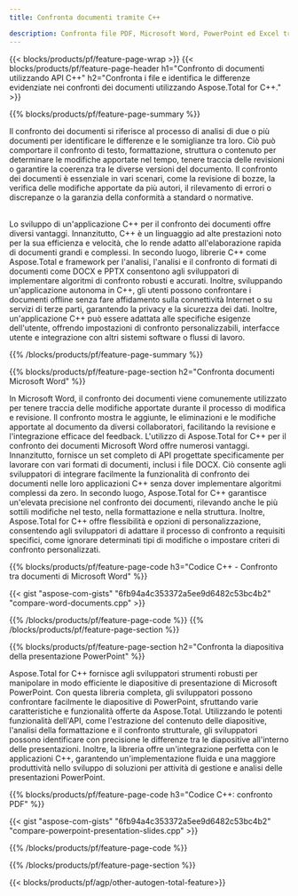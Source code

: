 ```yaml
---
title: Confronta documenti tramite C++ 

description: Confronta file PDF, Microsoft Word, PowerPoint ed Excel tramite la tua applicazione C++. Ottieni i risultati del confronto evidenziati.
---
```


{{< blocks/products/pf/feature-page-wrap >}}
{{< blocks/products/pf/feature-page-header h1="Confronto di documenti utilizzando API C++" h2="Confronta i file e identifica le differenze evidenziate nei confronti dei documenti utilizzando Aspose.Total for C++." >}}

{{% blocks/products/pf/feature-page-summary %}}

Il confronto dei documenti si riferisce al processo di analisi di due o più documenti per identificare le differenze e le somiglianze tra loro. Ciò può comportare il confronto di testo, formattazione, struttura o contenuto per determinare le modifiche apportate nel tempo, tenere traccia delle revisioni o garantire la coerenza tra le diverse versioni del documento. Il confronto dei documenti è essenziale in vari scenari, come la revisione di bozze, la verifica delle modifiche apportate da più autori, il rilevamento di errori o discrepanze o la garanzia della conformità a standard o normative.<br /><br />

Lo sviluppo di un'applicazione C++ per il confronto dei documenti offre diversi vantaggi. Innanzitutto, C++ è un linguaggio ad alte prestazioni noto per la sua efficienza e velocità, che lo rende adatto all'elaborazione rapida di documenti grandi e complessi. In secondo luogo, librerie C++ come Aspose.Total e framework per l'analisi, l'analisi e il confronto di formati di documenti come DOCX e PPTX consentono agli sviluppatori di implementare algoritmi di confronto robusti e accurati. Inoltre, sviluppando un'applicazione autonoma in C++, gli utenti possono confrontare i documenti offline senza fare affidamento sulla connettività Internet o su servizi di terze parti, garantendo la privacy e la sicurezza dei dati. Inoltre, un'applicazione C++ può essere adattata alle specifiche esigenze dell'utente, offrendo impostazioni di confronto personalizzabili, interfacce utente e integrazione con altri sistemi software o flussi di lavoro.

{{% /blocks/products/pf/feature-page-summary  %}}

{{% blocks/products/pf/feature-page-section  h2="Confronta documenti Microsoft Word" %}}

In Microsoft Word, il confronto dei documenti viene comunemente utilizzato per tenere traccia delle modifiche apportate durante il processo di modifica e revisione. Il confronto mostra le aggiunte, le eliminazioni e le modifiche apportate al documento da diversi collaboratori, facilitando la revisione e l'integrazione efficace del feedback. L'utilizzo di Aspose.Total for C++ per il confronto dei documenti Microsoft Word offre numerosi vantaggi. Innanzitutto, fornisce un set completo di API progettate specificamente per lavorare con vari formati di documenti, inclusi i file DOCX. Ciò consente agli sviluppatori di integrare facilmente la funzionalità di confronto dei documenti nelle loro applicazioni C++ senza dover implementare algoritmi complessi da zero. In secondo luogo, Aspose.Total for C++ garantisce un'elevata precisione nel confronto dei documenti, rilevando anche le più sottili modifiche nel testo, nella formattazione e nella struttura. Inoltre, Aspose.Total for C++ offre flessibilità e opzioni di personalizzazione, consentendo agli sviluppatori di adattare il processo di confronto a requisiti specifici, come ignorare determinati tipi di modifiche o impostare criteri di confronto personalizzati. 

{{% blocks/products/pf/feature-page-code h3="Codice C++ - Confronto tra documenti di Microsoft Word" %}}

{{< gist "aspose-com-gists" "6fb94a4c353372a5ee9d6482c53bc4b2" "compare-word-documents.cpp" >}}

{{% /blocks/products/pf/feature-page-code  %}}
{{% /blocks/products/pf/feature-page-section %}}

{{% blocks/products/pf/feature-page-section  h2="Confronta la diapositiva della presentazione PowerPoint" %}}

Aspose.Total for C++ fornisce agli sviluppatori strumenti robusti per manipolare in modo efficiente le diapositive di presentazione di Microsoft PowerPoint. Con questa libreria completa, gli sviluppatori possono confrontare facilmente le diapositive di PowerPoint, sfruttando varie caratteristiche e funzionalità offerte da Aspose.Total. Utilizzando le potenti funzionalità dell'API, come l'estrazione del contenuto delle diapositive, l'analisi della formattazione e il confronto strutturale, gli sviluppatori possono identificare con precisione le differenze tra le diapositive all'interno delle presentazioni. Inoltre, la libreria offre un'integrazione perfetta con le applicazioni C++, garantendo un'implementazione fluida e una maggiore produttività nello sviluppo di soluzioni per attività di gestione e analisi delle presentazioni PowerPoint.

{{% blocks/products/pf/feature-page-code h3="Codice C++: confronto PDF" %}}

{{< gist "aspose-com-gists" "6fb94a4c353372a5ee9d6482c53bc4b2" "compare-powerpoint-presentation-slides.cpp" >}}

{{% /blocks/products/pf/feature-page-code  %}}

{{% /blocks/products/pf/feature-page-section %}}

{{< blocks/products/pf/agp/other-autogen-total-feature>}}